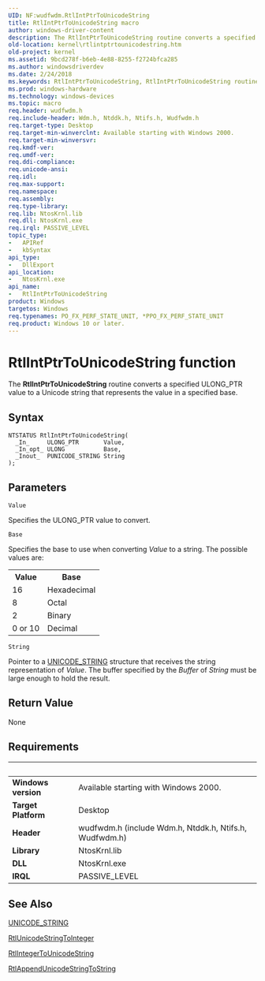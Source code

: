 ```yaml
---
UID: NF:wudfwdm.RtlIntPtrToUnicodeString
title: RtlIntPtrToUnicodeString macro
author: windows-driver-content
description: The RtlIntPtrToUnicodeString routine converts a specified ULONG_PTR value to a Unicode string that represents the value in a specified base.
old-location: kernel\rtlintptrtounicodestring.htm
old-project: kernel
ms.assetid: 9bcd278f-b6eb-4e88-8255-f2724bfca285
ms.author: windowsdriverdev
ms.date: 2/24/2018
ms.keywords: RtlIntPtrToUnicodeString, RtlIntPtrToUnicodeString routine [Kernel-Mode Driver Architecture], k109_8ec9aafc-288e-4814-a22b-8b8e973689be.xml, kernel.rtlintptrtounicodestring, wdm/RtlIntPtrToUnicodeString
ms.prod: windows-hardware
ms.technology: windows-devices
ms.topic: macro
req.header: wudfwdm.h
req.include-header: Wdm.h, Ntddk.h, Ntifs.h, Wudfwdm.h
req.target-type: Desktop
req.target-min-winverclnt: Available starting with Windows 2000.
req.target-min-winversvr: 
req.kmdf-ver: 
req.umdf-ver: 
req.ddi-compliance: 
req.unicode-ansi: 
req.idl: 
req.max-support: 
req.namespace: 
req.assembly: 
req.type-library: 
req.lib: NtosKrnl.lib
req.dll: NtosKrnl.exe
req.irql: PASSIVE_LEVEL
topic_type:
-	APIRef
-	kbSyntax
api_type:
-	DllExport
api_location:
-	NtosKrnl.exe
api_name:
-	RtlIntPtrToUnicodeString
product: Windows
targetos: Windows
req.typenames: PO_FX_PERF_STATE_UNIT, *PPO_FX_PERF_STATE_UNIT
req.product: Windows 10 or later.
---
```



# RtlIntPtrToUnicodeString function
The <b>RtlIntPtrToUnicodeString</b> routine converts a specified ULONG_PTR value to a Unicode string that represents the value in a specified base.

## Syntax

````
NTSTATUS RtlIntPtrToUnicodeString(
  _In_     ULONG_PTR       Value,
  _In_opt_ ULONG           Base,
  _Inout_  PUNICODE_STRING String
);
````

## Parameters

`Value`

Specifies the ULONG_PTR value to convert.

`Base`

Specifies the base to use when converting <i>Value</i> to a string. The possible values are:

<table>
<tr>
<th>Value</th>
<th>Base</th>
</tr>
<tr>
<td>
16

</td>
<td>
Hexadecimal

</td>
</tr>
<tr>
<td>
8

</td>
<td>
Octal

</td>
</tr>
<tr>
<td>
2

</td>
<td>
Binary

</td>
</tr>
<tr>
<td>
0 or 10

</td>
<td>
Decimal

</td>
</tr>
</table>

`String`

Pointer to a <a href="..\wudfwdm\ns-wudfwdm-_unicode_string.md">UNICODE_STRING</a> structure that receives the string representation of <i>Value</i>. The buffer specified by the <i>Buffer</i> of <i>String</i> must be large enough to hold the result.


## Return Value

None


## Requirements
| &nbsp; | &nbsp; |
| ---- |:---- |
| **Windows version** | Available starting with Windows 2000.  |
| **Target Platform** | Desktop |
| **Header** | wudfwdm.h (include Wdm.h, Ntddk.h, Ntifs.h, Wudfwdm.h) |
| **Library** | NtosKrnl.lib |
| **DLL** | NtosKrnl.exe |
| **IRQL** | PASSIVE_LEVEL |

## See Also

<a href="..\wudfwdm\ns-wudfwdm-_unicode_string.md">UNICODE_STRING</a>



<a href="..\wudfwdm\nf-wudfwdm-rtlunicodestringtointeger.md">RtlUnicodeStringToInteger</a>



<a href="..\wudfwdm\nf-wudfwdm-rtlintegertounicodestring.md">RtlIntegerToUnicodeString</a>



<a href="..\wudfwdm\nf-wudfwdm-rtlappendunicodestringtostring.md">RtlAppendUnicodeStringToString</a>